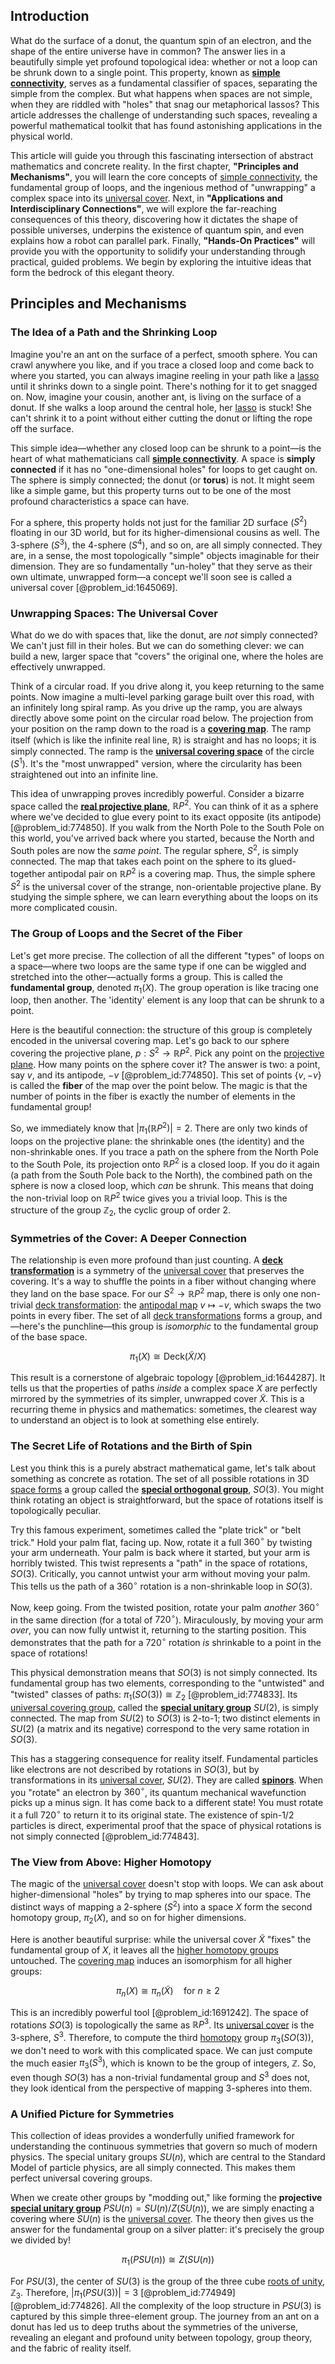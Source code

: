 ## Introduction
What do the surface of a donut, the quantum spin of an electron, and the shape of the entire universe have in common? The answer lies in a beautifully simple yet profound topological idea: whether or not a loop can be shrunk down to a single point. This property, known as **[simple connectivity](@article_id:188609)**, serves as a fundamental classifier of spaces, separating the simple from the complex. But what happens when spaces are not simple, when they are riddled with "holes" that snag our metaphorical lassos? This article addresses the challenge of understanding such spaces, revealing a powerful mathematical toolkit that has found astonishing applications in the physical world.

This article will guide you through this fascinating intersection of abstract mathematics and concrete reality. In the first chapter, **"Principles and Mechanisms"**, you will learn the core concepts of [simple connectivity](@article_id:188609), the fundamental group of loops, and the ingenious method of "unwrapping" a complex space into its [universal cover](@article_id:150648). Next, in **"Applications and Interdisciplinary Connections"**, we will explore the far-reaching consequences of this theory, discovering how it dictates the shape of possible universes, underpins the existence of quantum spin, and even explains how a robot can parallel park. Finally, **"Hands-On Practices"** will provide you with the opportunity to solidify your understanding through practical, guided problems. We begin by exploring the intuitive ideas that form the bedrock of this elegant theory.

## Principles and Mechanisms

### The Idea of a Path and the Shrinking Loop

Imagine you're an ant on the surface of a perfect, smooth sphere. You can crawl anywhere you like, and if you trace a closed loop and come back to where you started, you can always imagine reeling in your path like a [lasso](@article_id:144528) until it shrinks down to a single point. There's nothing for it to get snagged on. Now, imagine your cousin, another ant, is living on the surface of a donut. If she walks a loop around the central hole, her [lasso](@article_id:144528) is stuck! She can't shrink it to a point without either cutting the donut or lifting the rope off the surface.

This simple idea—whether any closed loop can be shrunk to a point—is the heart of what mathematicians call **[simple connectivity](@article_id:188609)**. A space is **simply connected** if it has no "one-dimensional holes" for loops to get caught on. The sphere is simply connected; the donut (or **torus**) is not. It might seem like a simple game, but this property turns out to be one of the most profound characteristics a space can have.

For a sphere, this property holds not just for the familiar 2D surface ($S^2$) floating in our 3D world, but for its higher-dimensional cousins as well. The 3-sphere ($S^3$), the 4-sphere ($S^4$), and so on, are all simply connected. They are, in a sense, the most topologically "simple" objects imaginable for their dimension. They are so fundamentally "un-holey" that they serve as their own ultimate, unwrapped form—a concept we'll soon see is called a universal cover [@problem_id:1645069].

### Unwrapping Spaces: The Universal Cover

What do we do with spaces that, like the donut, are *not* simply connected? We can't just fill in their holes. But we can do something clever: we can build a new, larger space that "covers" the original one, where the holes are effectively unwrapped.

Think of a circular road. If you drive along it, you keep returning to the same points. Now imagine a multi-level parking garage built over this road, with an infinitely long spiral ramp. As you drive up the ramp, you are always directly above some point on the circular road below. The projection from your position on the ramp down to the road is a **[covering map](@article_id:154012)**. The ramp itself (which is like the infinite real line, $\mathbb{R}$) is straight and has no loops; it is simply connected. The ramp is the **[universal covering space](@article_id:152585)** of the circle ($S^1$). It's the "most unwrapped" version, where the circularity has been straightened out into an infinite line.

This idea of unwrapping proves incredibly powerful. Consider a bizarre space called the **[real projective plane](@article_id:149870)**, $\mathbb{R}P^2$. You can think of it as a sphere where we've decided to glue every point to its exact opposite (its antipode) [@problem_id:774850]. If you walk from the North Pole to the South Pole on this world, you've arrived back where you started, because the North and South poles are now the *same point*. The regular sphere, $S^2$, is simply connected. The map that takes each point on the sphere to its glued-together antipodal pair on $\mathbb{R}P^2$ is a covering map. Thus, the simple sphere $S^2$ is the universal cover of the strange, non-orientable projective plane. By studying the simple sphere, we can learn everything about the loops on its more complicated cousin.

### The Group of Loops and the Secret of the Fiber

Let's get more precise. The collection of all the different "types" of loops on a space—where two loops are the same type if one can be wiggled and stretched into the other—actually forms a group. This is called the **fundamental group**, denoted $\pi_1(X)$. The group operation is like tracing one loop, then another. The 'identity' element is any loop that can be shrunk to a point.

Here is the beautiful connection: the structure of this group is completely encoded in the universal covering map. Let's go back to our sphere covering the projective plane, $p: S^2 \to \mathbb{R}P^2$. Pick any point on the [projective plane](@article_id:266007). How many points on the sphere cover it? The answer is two: a point, say $v$, and its antipode, $-v$ [@problem_id:774850]. This set of points $\{v, -v\}$ is called the **fiber** of the map over the point below. The magic is that the number of points in the fiber is exactly the number of elements in the fundamental group!

So, we immediately know that $|\pi_1(\mathbb{R}P^2)|=2$. There are only two kinds of loops on the projective plane: the shrinkable ones (the identity) and the non-shrinkable ones. If you trace a path on the sphere from the North Pole to the South Pole, its projection onto $\mathbb{R}P^2$ is a closed loop. If you do it again (a path from the South Pole back to the North), the combined path on the sphere is now a closed loop, which *can* be shrunk. This means that doing the non-trivial loop on $\mathbb{R}P^2$ twice gives you a trivial loop. This is the structure of the group $\mathbb{Z}_2$, the cyclic group of order 2.

### Symmetries of the Cover: A Deeper Connection

The relationship is even more profound than just counting. A **[deck transformation](@article_id:155863)** is a symmetry of the [universal cover](@article_id:150648) that preserves the covering. It's a way to shuffle the points in a fiber without changing where they land on the base space. For our $S^2 \to \mathbb{R}P^2$ map, there is only one non-trivial [deck transformation](@article_id:155863): the [antipodal map](@article_id:151281) $v \mapsto -v$, which swaps the two points in every fiber. The set of all [deck transformations](@article_id:153543) forms a group, and—here's the punchline—this group is *isomorphic* to the fundamental group of the base space.

$$ \pi_1(X) \cong \text{Deck}(\tilde{X}/X) $$

This result is a cornerstone of algebraic topology [@problem_id:1644287]. It tells us that the properties of paths *inside* a complex space $X$ are perfectly mirrored by the symmetries of its simpler, unwrapped cover $\tilde{X}$. This is a recurring theme in physics and mathematics: sometimes, the clearest way to understand an object is to look at something else entirely.

### The Secret Life of Rotations and the Birth of Spin

Lest you think this is a purely abstract mathematical game, let's talk about something as concrete as rotation. The set of all possible rotations in 3D [space forms](@article_id:185651) a group called the **[special orthogonal group](@article_id:145924)**, $SO(3)$. You might think rotating an object is straightforward, but the space of rotations itself is topologically peculiar.

Try this famous experiment, sometimes called the "plate trick" or "belt trick." Hold your palm flat, facing up. Now, rotate it a full $360^\circ$ by twisting your arm underneath. Your palm is back where it started, but your arm is horribly twisted. This twist represents a "path" in the space of rotations, $SO(3)$. Critically, you cannot untwist your arm without moving your palm. This tells us the path of a $360^\circ$ rotation is a non-shrinkable loop in $SO(3)$.

Now, keep going. From the twisted position, rotate your palm *another* $360^\circ$ in the same direction (for a total of $720^\circ$). Miraculously, by moving your arm *over*, you can now fully untwist it, returning to the starting position. This demonstrates that the path for a $720^\circ$ rotation *is* shrinkable to a point in the space of rotations!

This physical demonstration means that $SO(3)$ is not simply connected. Its fundamental group has two elements, corresponding to the "untwisted" and "twisted" classes of paths: $\pi_1(SO(3)) \cong \mathbb{Z}_2$ [@problem_id:774833]. Its [universal covering group](@article_id:136234), called the **[special unitary group](@article_id:137651)** $SU(2)$, is simply connected. The map from $SU(2)$ to $SO(3)$ is 2-to-1; two distinct elements in $SU(2)$ (a matrix and its negative) correspond to the very same rotation in $SO(3)$.

This has a staggering consequence for reality itself. Fundamental particles like electrons are not described by rotations in $SO(3)$, but by transformations in its [universal cover](@article_id:150648), $SU(2)$. They are called **[spinors](@article_id:157560)**. When you "rotate" an electron by $360^\circ$, its quantum mechanical wavefunction picks up a minus sign. It has come back to a different state! You must rotate it a full $720^\circ$ to return it to its original state. The existence of spin-1/2 particles is direct, experimental proof that the space of physical rotations is not simply connected [@problem_id:774843].

### The View from Above: Higher Homotopy

The magic of the [universal cover](@article_id:150648) doesn't stop with loops. We can ask about higher-dimensional "holes" by trying to map spheres into our space. The distinct ways of mapping a 2-sphere ($S^2$) into a space $X$ form the second homotopy group, $\pi_2(X)$, and so on for higher dimensions.

Here is another beautiful surprise: while the universal cover $\tilde{X}$ "fixes" the fundamental group of $X$, it leaves all the [higher homotopy groups](@article_id:159194) untouched. The [covering map](@article_id:154012) induces an isomorphism for all higher groups:

$$ \pi_n(X) \cong \pi_n(\tilde{X}) \quad \text{for } n \ge 2 $$

This is an incredibly powerful tool [@problem_id:1691242]. The space of rotations $SO(3)$ is topologically the same as $\mathbb{R}P^3$. Its [universal cover](@article_id:150648) is the 3-sphere, $S^3$. Therefore, to compute the third [homotopy](@article_id:138772) group $\pi_3(SO(3))$, we don't need to work with this complicated space. We can just compute the much easier $\pi_3(S^3)$, which is known to be the group of integers, $\mathbb{Z}$. So, even though $SO(3)$ has a non-trivial fundamental group and $S^3$ does not, they look identical from the perspective of mapping 3-spheres into them.

### A Unified Picture for Symmetries

This collection of ideas provides a wonderfully unified framework for understanding the continuous symmetries that govern so much of modern physics. The special unitary groups $SU(n)$, which are central to the Standard Model of particle physics, are all simply connected. This makes them perfect universal covering groups.

When we create other groups by "modding out," like forming the **projective [special unitary group](@article_id:137651)** $PSU(n) = SU(n)/Z(SU(n))$, we are simply enacting a covering where $SU(n)$ is the [universal cover](@article_id:150648). The theory then gives us the answer for the fundamental group on a silver platter: it's precisely the group we divided by!

$$ \pi_1(PSU(n)) \cong Z(SU(n)) $$

For $PSU(3)$, the center of $SU(3)$ is the group of the three cube [roots of unity](@article_id:142103), $\mathbb{Z}_3$. Therefore, $|\pi_1(PSU(3))| = 3$ [@problem_id:774949] [@problem_id:774826]. All the complexity of the loop structure in $PSU(3)$ is captured by this simple three-element group. The journey from an ant on a donut has led us to deep truths about the symmetries of the universe, revealing an elegant and profound unity between topology, group theory, and the fabric of reality itself.